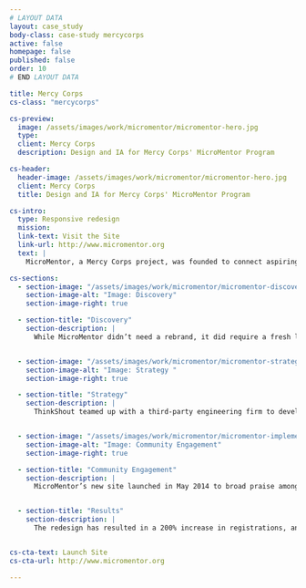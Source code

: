 ```yaml
---
# LAYOUT DATA
layout: case_study
body-class: case-study mercycorps
active: false
homepage: false
published: false
order: 10
# END LAYOUT DATA

title: Mercy Corps
cs-class: "mercycorps"

cs-preview:
  image: /assets/images/work/micromentor/micromentor-hero.jpg
  type:
  client: Mercy Corps
  description: Design and IA for Mercy Corps' MicroMentor Program

cs-header:
  header-image: /assets/images/work/micromentor/micromentor-hero.jpg
  client: Mercy Corps
  title: Design and IA for Mercy Corps' MicroMentor Program

cs-intro:
  type: Responsive redesign
  mission:
  link-text: Visit the Site
  link-url: http://www.micromentor.org
  text: |
    MicroMentor, a Mercy Corps project, was founded to connect aspiring entrepreneurs with mentors. It also provides them with a library of resources to help them grow their enterprises. MicroMentor needed to expand its membership and improve engagement through a fresh redesign. We worked to make their new site a place for dialogue that encourages member involvement, streamlines the signup process, and showcases their successes. The result was a clean, responsive site that serves as a discussion space for a global community of entrepreneurs.

cs-sections:
  - section-image: "/assets/images/work/micromentor/micromentor-discovery.jpg"
    section-image-alt: "Image: Discovery"
    section-image-right: true

  - section-title: "Discovery"
    section-description: |
      While MicroMentor didn’t need a rebrand, it did require a fresh look, intended to appeal to a broader audience. MicroMentor has a large library of articles and research that they wanted to make easily accessible to the entrepreneurs in search of resources that would help them grow their businesses. This community-centric website needed to be a place that would appeal to both entrepreneurs and mentors, and provide them with a forum for discussion.


  - section-image: "/assets/images/work/micromentor/micromentor-strategy.jpg"
    section-image-alt: "Image: Strategy "
    section-image-right: true

  - section-title: "Strategy"
    section-description: |
      ThinkShout teamed up with a third-party engineering firm to develop a way to better accomplish MicroMentor’s purpose: to connect entrepreneurs with mentors and facilitate dialogue between them. We overhauled MicroMentor’s member sign-up system and created a brand new, gorgeous platform for networking that was both visually pleasing and easy to use.


  - section-image: "/assets/images/work/micromentor/micromentor-implementation.jpg"
    section-image-alt: "Image: Community Engagement"
    section-image-right: true

  - section-title: "Community Engagement"
    section-description: |
      MicroMentor’s new site launched in May 2014 to broad praise among site visitors. The site has been particularly well-received by mobile users visiting the site in developing countries with limited broadband access.


  - section-title: "Results"
    section-description: |
      The redesign has resulted in a 200% increase in registrations, and 75% of the entrepreneurs are receiving mentoring, with over 5,000 mentoring matches made to date.


cs-cta-text: Launch Site
cs-cta-url: http://www.micromentor.org

---
```

